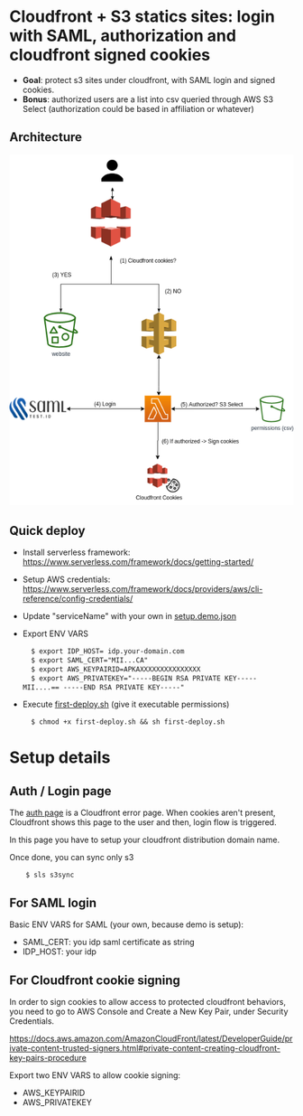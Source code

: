 # Cloudfront + S3 statics sites: login with SAML, authorization and cloudfront signed cookies 

* **Goal**: protect s3 sites under cloudfront, with SAML login and signed cookies. 
* **Bonus**: authorized users are a list into csv queried through AWS S3 Select (authorization could be based in affiliation or whatever)

## Architecture

![architecture](docs/architecture.png) 

## Quick deploy

* Install serverless framework: https://www.serverless.com/framework/docs/getting-started/

* Setup AWS credentials: https://www.serverless.com/framework/docs/providers/aws/cli-reference/config-credentials/

* Update "serviceName" with your own in [setup.demo.json](https://github.com/davidayalas/aws-ftp-s3-serverless/blob/master/setup.demo.json#L2)

* Export ENV VARS

        $ export IDP_HOST= idp.your-domain.com
        $ export SAML_CERT="MII...CA"
        $ export AWS_KEYPAIRID=APKAXXXXXXXXXXXXXXX
        $ export AWS_PRIVATEKEY="-----BEGIN RSA PRIVATE KEY----- MII....== -----END RSA PRIVATE KEY-----"

* Execute [first-deploy.sh](first-deploy.sh) (give it executable permissions)

        $ chmod +x first-deploy.sh && sh first-deploy.sh

# Setup details

## Auth / Login page

The [auth page](web/auth.html) is a Cloudfront error page. When cookies aren't present, Cloudfront shows this page to the user and then, login flow is triggered.

In this page you have to setup your cloudfront distribution domain name.

Once done, you can sync only s3

        $ sls s3sync

## For SAML login

Basic ENV VARS for SAML (your own, because demo is setup):

- SAML_CERT: you idp saml certificate as string
- IDP_HOST: your idp



## For Cloudfront cookie signing 

In order to sign cookies to allow access to protected cloudfront behaviors, you need to go to AWS Console and Create a New Key Pair, under Security Credentials.

https://docs.aws.amazon.com/AmazonCloudFront/latest/DeveloperGuide/private-content-trusted-signers.html#private-content-creating-cloudfront-key-pairs-procedure

Export two ENV VARS to allow cookie signing:

* AWS_KEYPAIRID
* AWS_PRIVATEKEY